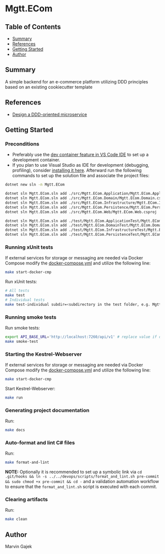 # Mgtt.ECom

## Table of Contents

- [Summary](#summary)
- [References](#references)
- [Getting Started](#getting-started)
- [Author](#author)

## Summary

A simple backend for an e-commerce platform utilizing DDD principles based on an existing cookiecutter template

## References

- [Design a DDD-oriented microservice](https://learn.microsoft.com/en-us/dotnet/architecture/microservices/microservice-ddd-cqrs-patterns/ddd-oriented-microservice)

## Getting Started

### Preconditions

- Preferably use the [dev container feature in VS Code IDE](https://code.visualstudio.com/docs/devcontainers/containers) to set up a development container. 
- If you plan to use Visual Studio as IDE for development (debugging, profiling), consider [installing it here](https://visualstudio.microsoft.com/). Afterward run the following commands to set up the solution file and associate the project files:

```sh
dotnet new sln -n Mgtt.ECom

dotnet sln Mgtt.ECom.sln add ./src/Mgtt.ECom.Application/Mgtt.ECom.Application.csproj
dotnet sln Mgtt.ECom.sln add ./src/Mgtt.ECom.Domain/Mgtt.ECom.Domain.csproj
dotnet sln Mgtt.ECom.sln add ./src/Mgtt.ECom.Infrastructure/Mgtt.ECom.Infrastructure.csproj
dotnet sln Mgtt.ECom.sln add ./src/Mgtt.ECom.Persistence/Mgtt.ECom.Persistence.csproj
dotnet sln Mgtt.ECom.sln add ./src/Mgtt.ECom.Web/Mgtt.ECom.Web.csproj

dotnet sln Mgtt.ECom.sln add ./test/Mgtt.ECom.ApplicationTest/Mgtt.ECom.ApplicationTest.csproj
dotnet sln Mgtt.ECom.sln add ./test/Mgtt.ECom.DomainTest/Mgtt.ECom.DomainTest.csproj
dotnet sln Mgtt.ECom.sln add ./test/Mgtt.ECom.InfrastructureTest/Mgtt.ECom.InfrastructureTest.csproj
dotnet sln Mgtt.ECom.sln add ./test/Mgtt.ECom.PersistenceTest/Mgtt.ECom.PersistenceTest.csproj
```

### Running xUnit tests

If external services for storage or messaging are needed via Docker Compose modify the [docker-compose.yml](./devops/docker-compose/docker-compose.yml) and utilize the following line:

```sh
make start-docker-cmp
```

Run xUnit tests:

```sh
# All tests
make test
# Individual tests
make test-individual subdir=<subdirectory in the test folder, e.g. Mgtt.ECom.ApplicationTest>
```

### Running smoke tests

Run smoke tests:

```sh
export API_BASE_URL='http://localhost:7260/api/v1' # replace value if different
make smoke-test
```

### Starting the Kestrel-Webserver

If external services for storage or messaging are needed via Docker Compose modify the [docker-compose.yml](./devops/docker-compose/docker-compose.yml) and utilize the following line:

```sh
make start-docker-cmp
```

Start Kestrel-Webserver:

```sh
make run
```

### Generating project documentation

Run:

```sh
make docs
```
### Auto-format and lint C# files

Run:

```sh
make format-and-lint
```

**NOTE:** Optionally it is recommended to set up a symbolic link via `cd .git/hooks && ln -s ../../devops/scripts/format_and_lint.sh pre-commit && sudo chmod +x pre-commit && cd -` and a validation automation workflow to ensure that the `format_and_lint.sh` script is executed with each commit.

### Clearing artifacts

Run:

```sh
make clean
```

## Author

Marvin Gajek